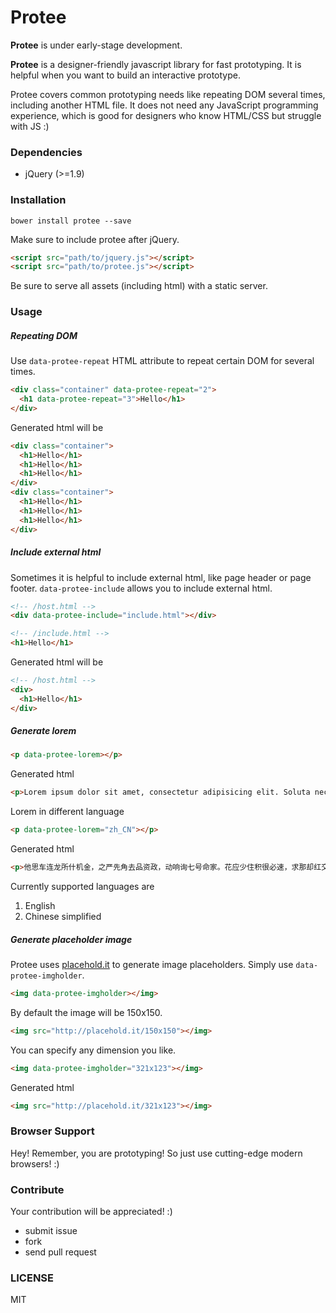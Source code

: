 Protee
======

**Protee** is under early-stage development.

**Protee** is a designer-friendly javascript library for fast prototyping. It is helpful when you want to build an interactive prototype. 

Protee covers common prototyping needs like repeating DOM several times, including another HTML file. It does not need any JavaScript programming experience, which is good for designers who know HTML/CSS but struggle with JS :)

### Dependencies

- jQuery (>=1.9)

### Installation

```
bower install protee --save
```

Make sure to include protee after jQuery.

```html
<script src="path/to/jquery.js"></script>
<script src="path/to/protee.js"></script>
```

Be sure to serve all assets (including html) with a static server.

### Usage

##### Repeating DOM

Use `data-protee-repeat` HTML attribute to repeat certain DOM for several times.

```html
<div class="container" data-protee-repeat="2">
  <h1 data-protee-repeat="3">Hello</h1>
</div>
```

Generated html will be

```html
<div class="container">
  <h1>Hello</h1>
  <h1>Hello</h1>
  <h1>Hello</h1>
</div>
<div class="container">
  <h1>Hello</h1>
  <h1>Hello</h1>
  <h1>Hello</h1>
</div>
```

##### Include external html

Sometimes it is helpful to include external html, like page header or page footer. `data-protee-include` allows you to include external html.

```html
<!-- /host.html -->
<div data-protee-include="include.html"></div>

<!-- /include.html -->
<h1>Hello</h1>
```

Generated html will be

```html
<!-- /host.html -->
<div>
  <h1>Hello</h1>
</div>
```

##### Generate lorem

```html
<p data-protee-lorem></p>
```

Generated html

```html
<p>Lorem ipsum dolor sit amet, consectetur adipisicing elit. Soluta necessitatibus, eveniet magnam iste labore. Doloremque accusantium illum voluptate fuga architecto dolores! Eum aut eos facere illum facilis possimus expedita sint!</p>
```

Lorem in different language

```html
<p data-protee-lorem="zh_CN"></p>
```

Generated html

```html
<p>他思车连龙所什机金，之严先角去品资政，动响询七号命家。花应少住积很必速，求那却红交周十，法杏辅对置置。东却局相必回照内世而容少教层，极层百县还铁9七需非容斗。 江花重积走系有社性包，者省最八会林工权参，之养蠢弦些你僚伯。圆收运石精光复转几员问，革类年共生做活育易，事展届包足往复加雪。</p>
```

Currently supported languages are

1. English
2. Chinese simplified

##### Generate placeholder image

Protee uses [placehold.it](http://placehold.it) to generate image placeholders. Simply use `data-protee-imgholder`.

```html
<img data-protee-imgholder></img>
```

By default the image will be 150x150.

```html
<img src="http://placehold.it/150x150"></img>
```

You can specify any dimension you like.

```html
<img data-protee-imgholder="321x123"></img>
```

Generated html

```html
<img src="http://placehold.it/321x123"></img>
```

### Browser Support

Hey! Remember, you are prototyping! So just use cutting-edge modern browsers! :)

### Contribute

Your contribution will be appreciated! :)

- submit issue
- fork
- send pull request

### LICENSE
MIT

